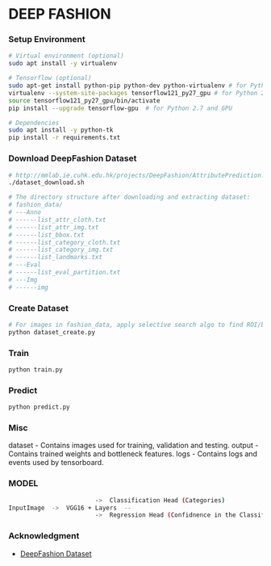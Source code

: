 # DEEP FASHION

### Setup Environment
```sh
# Virtual environment (optional)
sudo apt install -y virtualenv

# Tensorflow (optional)
sudo apt-get install python-pip python-dev python-virtualenv # for Python 2.7
virtualenv --system-site-packages tensorflow121_py27_gpu # for Python 2.7
source tensorflow121_py27_gpu/bin/activate
pip install --upgrade tensorflow-gpu  # for Python 2.7 and GPU

# Dependencies
sudo apt install -y python-tk
pip install -r requirements.txt 
```

### Download DeepFashion Dataset 
```sh
# http://mmlab.ie.cuhk.edu.hk/projects/DeepFashion/AttributePrediction.html
./dataset_download.sh

# The directory structure after downloading and extracting dataset:
# fashion_data/
# ---Anno
# ------list_attr_cloth.txt
# ------list_attr_img.txt
# ------list_bbox.txt
# ------list_category_cloth.txt
# ------list_category_img.txt
# ------list_landmarks.txt
# ---Eval
# ------list_eval_partition.txt
# ---Img
# ------img
```

### Create Dataset
```sh
# For images in fashion_data, apply selective search algo to find ROI/bounding boxes. Crop and copy these ROI inside dataset
python dataset_create.py
```

### Train
```sh
python train.py
```

### Predict
```sh
python predict.py
```

### Misc
dataset	- Contains images used for training, validation and testing.
output	- Contains trained weights and bottleneck features.
logs    - Contains logs and events used by tensorboard.


### MODEL
```sh
						->	Classification Head (Categories)
InputImage	->	VGG16 + Layers	--
						->	Regression Head	(Confidnence in the Classification head prediction)

```

### Acknowledgment
- [DeepFashion Dataset](http://mmlab.ie.cuhk.edu.hk/projects/DeepFashion.html)



